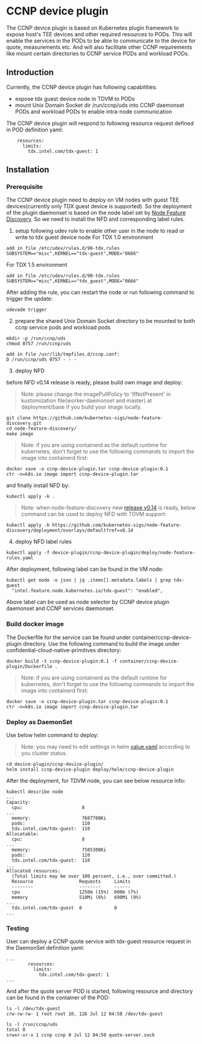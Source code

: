 # CCNP device plugin

The CCNP device plugin is based on Kubernetes plugin framework to expose host's TEE devices and other required resources to PODs.
This will enable the services in the PODs to be able to communicate to the device for quote, measurements etc.
And will also facilitate other CCNP requirements like mount certain directories to CCNP service PODs and workload PODs.

## Introduction

Currently, the CCNP device plugin has following capabilities:
- expose tdx guest device node in TDVM to PODs
- mount Unix Domain Socket dir /run/ccnp/uds into CCNP daemonset PODs and workload PODs to enable intra-node communication

The CCNP device plugin will respond to following resource request defined in POD definition yaml:
```
    resources:
      limits:
        tdx.intel.com/tdx-guest: 1    
```

## Installation

### Prerequisite
The CCNP device plugin need to deploy on VM nodes with guest TEE devices(currently only TDX guest device is supported). So the deployment
of the plugin daemonset is based on the node label set by [Node Feature Discovery](https://github.com/kubernetes-sigs/node-feature-discovery/).
So we need to install the NFD and corresponding label rules.

1. setup following udev rule to enable other user in the node to read or write to tdx guest device node
For TDX 1.0 environment
```
add in file /etc/udev/rules.d/90-tdx.rules
SUBSYSTEM=="misc",KERNEL=="tdx-guest",MODE="0666"

```
For TDX 1.5 environment
```
add in file /etc/udev/rules.d/90-tdx.rules
SUBSYSTEM=="misc",KERNEL=="tdx_guest",MODE="0666"

```
After adding the rule, you can restart the node or run following command to trigger the update:
```
udevadm trigger
```

2. prepare the shared Unix Domain Socket directory to be mounted to both ccnp service pods and workload pods
```
mkdir -p /run/ccnp/uds
chmod 0757 /run/ccnp/uds

add in file /usr/lib/tmpfiles.d/ccnp.conf:
D /run/ccnp/uds 0757 - - -
```

3. deploy NFD

before NFD v0.14 release is ready, please build own image and deploy:
> Note: please change the imagePullPolicy to 'IfNotPresent' in kustomization file(worker-daemonset and master) at deployment/base if you build your image locally.
```
git clone https://github.com/kubernetes-sigs/node-feature-discovery.git
cd node-feature-discovery/
make image
```
> Note: if you are using containerd as the default runtime for kubernetes, don't forget to use the following commands to import the image into containerd first:
```
docker save -o ccnp-device-plugin.tar ccnp-device-plugin:0.1
ctr -n=k8s.io image import ccnp-device-plugin.tar
```
and finally install NFD by:
```
kubectl apply -k .
```

> Note: when node-feature-discovery new [release v0.14](https://github.com/kubernetes-sigs/node-feature-discovery/issues/1250) is ready, below command can be used to deploy NFD with TDVM support:

```
kubectl apply -k https://github.com/kubernetes-sigs/node-feature-discovery/deployment/overlays/default?ref=v0.14
```

4. deploy NFD label rules
```
kubectl apply -f device-plugin/ccnp-device-plugin/deploy/node-feature-rules.yaml
```

After deployment, following label can be found in the VM node:
```
kubectl get node -o json | jq .items[].metadata.labels | grep tdx-guest
  "intel.feature.node.kubernetes.io/tdx-guest": "enabled",
```
Above label can be used as node selector by CCNP device plugin daemonset and CCNP services daemonset.


### Build docker image
The Dockerfile for the service can be found under container/ccnp-device-plugin directory. 
Use the following command to build the image under confidential-cloud-native-primitives directory:
```
docker build -t ccnp-device-plugin:0.1 -f container/ccnp-device-plugin/Dockerfile .
```

> Note: if you are using containerd as the default runtime for kubernetes, don't forget to use the following commands to import the image into containerd first:
```
docker save -o ccnp-device-plugin.tar ccnp-device-plugin:0.1
ctr -n=k8s.io image import ccnp-device-plugin.tar
```

### Deploy as DaemonSet
Use below helm command to deploy:
> Note: you may need to edit settings in helm [value.yaml](deploy/helm/ccnp-device-plugin/value.yaml) according to you cluster status.
```
cd device-plugin/ccnp-device-plugin/
helm install ccnp-device-plugin deploy/helm/ccnp-device-plugin

```

After the deployment, for TDVM node, you can see below resource info:
```
kubectl describe node 
...
Capacity:
  cpu:                      8
...
  memory:                   7687708Ki
  pods:                     110
  tdx.intel.com/tdx-guest:  110
Allocatable:
  cpu:                      8
...
  memory:                   7585308Ki
  pods:                     110
  tdx.intel.com/tdx-guest:  110
...
Allocated resources:
  (Total limits may be over 100 percent, i.e., over committed.)
  Resource                 Requests     Limits
  --------                 --------     ------
  cpu                      1250m (15%)  600m (7%)
  memory                   510Mi (6%)   690Mi (9%)
...
  tdx.intel.com/tdx-guest  0            0
...
```

### Testing
User can deploy a CCNP quote service with tdx-guest resource request in the DaemonSet definition yaml:
```
...
        resources:
          limits:
            tdx.intel.com/tdx-guest: 1
...
```

And after the quote server POD is started, following resource and directory can be found in the container of the POD:
```
ls -l /dev/tdx-guest
crw-rw-rw- 1 root root 10, 126 Jul 12 04:58 /dev/tdx-guest

ls -l /run/ccnp/uds
total 0
srwxr-xr-x 1 ccnp ccnp 0 Jul 12 04:58 quote-server.sock
```

